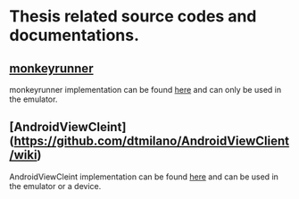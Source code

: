 # Thesis related source codes and documentations. 

## [monkeyrunner](https://developer.android.com/studio/test/monkeyrunner/)

monkeyrunner implementation can be found [here](https://github.com/amatanat/thesis/blob/master/whatsapp-monkeyrunner.py) and can only be used in the emulator.

## [AndroidViewCleint] (https://github.com/dtmilano/AndroidViewClient/wiki)

AndroidViewCleint implementation can be found [here](https://github.com/amatanat/thesis/blob/master/whatsapp-androidviewclient.py) and can be used in the emulator or a device.
